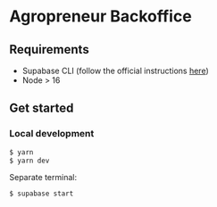 # Agropreneur Backoffice

<!-- TODO description -->

## Requirements

- Supabase CLI (follow the official instructions [here](https://supabase.com/docs/guides/cli/local-development))
- Node > 16

<!-- TODO -->

## Get started

<!-- TODO -->

### Local development

<!-- TODO enhance -->

```sh
$ yarn
$ yarn dev
```

Separate terminal:

```sh
$ supabase start
```
